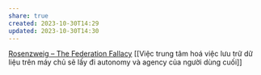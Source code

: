 ```yaml
---
share: true
created: 2023-10-30T14:29
updated: 2023-10-30T14:30
---
```

[Rosenzweig – The Federation Fallacy](https://rosenzweig.io/blog/the-federation-fallacy.html)
[[Việc trung tâm hoá việc lưu trữ dữ liệu trên máy chủ sẽ lấy đi autonomy và agency của người dùng cuối]]
